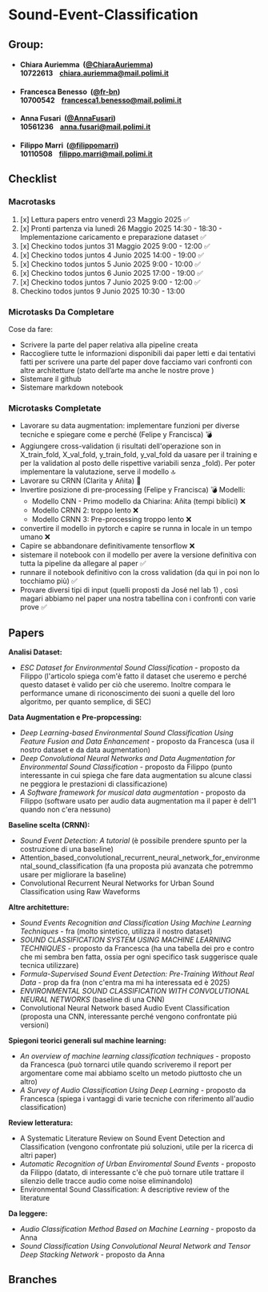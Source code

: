 # Sound-Event-Classification

## Group:

- ####  Chiara Auriemma &nbsp;([@ChiaraAuriemma](https://github.com/ChiaraAuriemma))<br> 10722613 &nbsp;&nbsp; chiara.auriemma@mail.polimi.it

- ####  Francesca Benesso &nbsp;([@fr-bn](https://github.com/fr-bn))<br> 10700542 &nbsp;&nbsp; francesca1.benesso@mail.polimi.it

- ####  Anna Fusari &nbsp;([@AnnaFusari](https://github.com/AnnaFusari))<br> 10561236 &nbsp;&nbsp; anna.fusari@mail.polimi.it

- ####  Filippo Marri &nbsp;([@filippomarri](https://github.com/filippomarri))<br> 10110508 &nbsp;&nbsp; filippo.marri@mail.polimi.it

## Checklist

### Macrotasks
1. [x]  Lettura papers entro venerdì 23 Maggio 2025 ✅
2. [x] Pronti partenza via lunedì 26 Maggio 2025 14:30 - 18:30 - Implementazione caricamento e preparazione dataset ✅
3. [x] Checkino todos juntos 31 Maggio 2025 9:00 - 12:00 ✅
4. [x] Checkino todos juntos 4 Junio 2025 14:00 - 19:00 ✅
5. [x] Checkino todos juntos 5 Junio 2025 9:00 - 10:00 ✅
6. [x] Checkino todos juntos 6 Junio 2025 17:00 - 19:00 ✅
7. [x] Checkino todos juntos 7 Junio 2025 9:00 - 12:00 ✅
8.  Checkino todos juntos 9 Junio 2025 10:30 - 13:00 

### Microtasks Da Completare
Cose da fare:
- ⁠Scrivere la parte del paper relativa alla pipeline creata
- ⁠⁠Raccogliere tutte  le informazioni disponibili dai paper letti e dai tentativi fatti per scrivere una parte del paper dove facciamo vari confronti con altre architetture (stato dell’arte ma anche le nostre prove )
- Sistemare il github
- Sistemare markdown notebook

### Microtasks Completate
- Lavorare su data augmentation: implementare funzioni per diverse tecniche e spiegare come e perché (Felipe y Francisca) 💣 
- Aggiungere cross-validation (i risultati dell'operazione son in X_train_fold, X_val_fold, y_train_fold, y_val_fold da uasare per il training e per la validation al posto delle rispettive variabili senza _fold). Per poter implementare la valutazione, serve il modello 🔝
- Lavorare su CRNN (Clarita y Añita) 🪩
- Invertire posizione di pre-processing (Felipe y Francisca) 💣 
Modelli:
    - Modello CNN - Primo modello da Chiarina: Añita (tempi biblici) ❌
    - Modello CRNN 2: troppo lento ❌
    - Modello CRNN 3: Pre-processing troppo lento ❌
- convertire il modello in pytorch e capire se runna in locale in un tempo umano ❌
- Capire se abbandonare definitivamente tensorflow ❌
- sistemare il notebook con il modello per avere la versione definitiva con tutta la pipeline da allegare al paper ✅
- runnare il notebook definitivo con la cross validation (da qui in poi non lo tocchiamo più) ✅
- Provare diversi tipi di input (quelli proposti da José nel lab 1) , così magari abbiamo nel paper una nostra tabellina con i confronti con varie prove ✅


## Papers

**Analisi Dataset:**
- *ESC Dataset for Environmental Sound Classification* - proposto da Filippo (l'articolo spiega com'è fatto il dataset che useremo e perché questo dataset è valido per ciò che useremo. Inoltre compara le performance umane di riconoscimento dei suoni a quelle del loro algoritmo, per quanto semplice, di SEC)

**Data Augmentation e Pre-propcessing:**
- *Deep Learning-based Environmental Sound Classification Using Feature Fusion and Data Enhancement* - proposto da Francesca (usa il nostro dataset e da data augmentation)
- *Deep Convolutional Neural Networks and Data Augmentation for Environmental Sound Classification* - proposto da Filippo (punto interessante in cui spiega che fare data augmentation su alcune classi ne peggiora le prestazioni di classificazione)
- *A Software framework for musical data augmentation* - proposto da Filippo (software usato per audio data augmentation ma il paper è dell'1 quando non c'era nessuno)

**Baseline scelta (CRNN):**
- *Sound Event Detection: A tutorial* (è possibile prendere spunto per la costruzione di una baseline)
- Attention_based_convolutional_recurrent_neural_network_for_environmental_sound_classification (fa una proposta piú avanzata che potremmo usare per migliorare la baseline)
- Convolutional Recurrent Neural Networks for Urban Sound Classification using Raw Waveforms 

**Altre architetture:**
- *Sound Events Recognition and Classification Using Machine Learning Techniques* - fra (molto sintetico, utilizza il nostro dataset)
- *SOUND CLASSIFICATION SYSTEM USING MACHINE LEARNING TECHNIQUES* - proposto da Francesca (ha una tabella dei pro e contro che mi sembra ben fatta, ossia per ogni specifico task suggerisce quale tecnica utilizzare)
- *Formula-Supervised Sound Event Detection: Pre-Training Without Real Data* - prop da fra (non c'entra ma mi ha interessata ed è 2025)
- *ENVIRONMENTAL SOUND CLASSIFICATION WITH CONVOLUTIONAL NEURAL NETWORKS* (baseline di una CNN)
- Convolutional Neural Network based Audio Event Classification (proposta una CNN, interessante perché vengono confrontate piú versioni)

**Spiegoni teorici generali sul machine learning:**
- *An overview of machine learning classification techniques* - proposto da Francesca (può tornarci utile quando scriveremo il report per argomentare come mai abbiamo scelto un metodo piuttosto che un altro)
- *A Survey of Audio Classification Using Deep Learning* - proposto da Francesca (spiega i vantaggi di varie tecniche con riferimento all'audio classification)

**Review letteratura:**
- A Systematic Literature Review on Sound Event Detection and Classification (vengono confrontate piú soluzioni, utile per la ricerca di altri paper)
- *Automatic Recognition of Urban Enviromental Sound Events* - proposto da Filippo (datato, di interessante c'è che può tornare utile trattare il silenzio delle tracce audio come noise eliminandolo)
- Environmental Sound Classification: A descriptive review of the literature

**Da leggere:**
- *Audio Classification Method Based on Machine Learning* - proposto da Anna
- *Sound Classification Using Convolutional Neural Network and Tensor Deep Stacking Network* - proposto da Anna


## Branches




